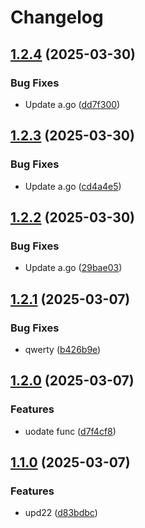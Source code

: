 # Changelog

## [1.2.4](https://github.com/VladyslavLytovchenko/test-release-please/compare/folder-a/v1.2.3...folder-a/v1.2.4) (2025-03-30)


### Bug Fixes

* Update a.go ([dd7f300](https://github.com/VladyslavLytovchenko/test-release-please/commit/dd7f30078501788c1f54145e62411a38f219602f))

## [1.2.3](https://github.com/VladyslavLytovchenko/test-release-please/compare/folder-a/v1.2.2...folder-a/v1.2.3) (2025-03-30)


### Bug Fixes

* Update a.go ([cd4a4e5](https://github.com/VladyslavLytovchenko/test-release-please/commit/cd4a4e5299340933e105cd3315042979ff62d19c))

## [1.2.2](https://github.com/VladyslavLytovchenko/test-release-please/compare/folder-a/v1.2.1...folder-a/v1.2.2) (2025-03-30)


### Bug Fixes

* Update a.go ([29bae03](https://github.com/VladyslavLytovchenko/test-release-please/commit/29bae031891332ccdbe4a88c43f4ab66987316d5))

## [1.2.1](https://github.com/VladyslavLytovchenko/test-release-please/compare/folder-a/v1.2.0...folder-a/v1.2.1) (2025-03-07)


### Bug Fixes

* qwerty ([b426b9e](https://github.com/VladyslavLytovchenko/test-release-please/commit/b426b9eb4dc16d035fc809a114489f71eb829635))

## [1.2.0](https://github.com/VladyslavLytovchenko/test-release-please/compare/folder-a/v1.1.0...folder-a/v1.2.0) (2025-03-07)


### Features

* uodate func ([d7f4cf8](https://github.com/VladyslavLytovchenko/test-release-please/commit/d7f4cf853bc82369322e770bb8f60896ad379933))

## [1.1.0](https://github.com/VladyslavLytovchenko/test-release-please/compare/folder-a-v1.0.1...folder-a/v1.1.0) (2025-03-07)


### Features

* upd22 ([d83bdbc](https://github.com/VladyslavLytovchenko/test-release-please/commit/d83bdbcdb5fb16a9f7a81cabf8ac66be4796744d))
